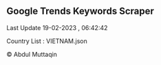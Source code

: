 

## Google Trends Keywords Scraper 
 
Last Update 19-02-2023 , 06:42:42

Country List :
VIETNAM.json



© Abdul Muttaqin 
